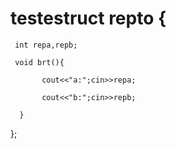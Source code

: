 # testestruct repto {   

     int repa,repb;   

     void brt(){     

           cout<<"a:";cin>>repa;     

           cout<<"b:";cin>>repb;   

      }

};
